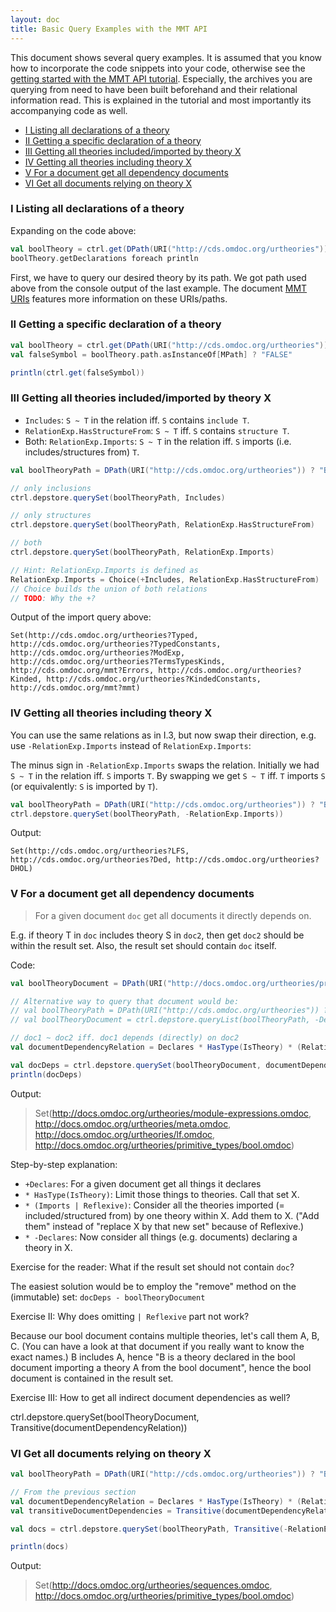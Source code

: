 ```yaml
---
layout: doc
title: Basic Query Examples with the MMT API
---
```


This document shows several query examples. It is assumed that you know how to incorporate the code snippets into your code, otherwise see the [getting started with the MMT API tutorial](../tutorials/applications/getting-started.md). Especially, the archives you are querying from need to have been built beforehand and their relational information read. This is explained in the tutorial and most importantly its accompanying code as well.

<!-- TOC -->

- [I Listing all declarations of a theory](#i-listing-all-declarations-of-a-theory)
- [II Getting a specific declaration of a theory](#ii-getting-a-specific-declaration-of-a-theory)
- [III Getting all theories included/imported by theory X](#iii-getting-all-theories-includedimported-by-theory-x)
- [IV Getting all theories including theory X](#iv-getting-all-theories-including-theory-x)
- [V For a document get all dependency documents](#v-for-a-document-get-all-dependency-documents)
- [VI Get all documents relying on theory X](#vi-get-all-documents-relying-on-theory-x)

<!-- /TOC -->

### I Listing all declarations of a theory

Expanding on the code above:
```scala
val boolTheory = ctrl.get(DPath(URI("http://cds.omdoc.org/urtheories")) ? "Bool")
boolTheory.getDeclarations foreach println
```

First, we have to query our desired theory by its path. We got path used above from the console output of the last example.
The document [MMT URIs](../language/uris.html) features more information on these URIs/paths.

### II Getting a specific declaration of a theory

```scala
val boolTheory = ctrl.get(DPath(URI("http://cds.omdoc.org/urtheories")) ? "Bool")
val falseSymbol = boolTheory.path.asInstanceOf[MPath] ? "FALSE"

println(ctrl.get(falseSymbol))
```

### III Getting all theories included/imported by theory X

- `Includes`: `S ~ T` in the relation iff. `S` contains `include T`.
- `RelationExp.HasStructureFrom`: `S ~ T` iff. `S` contains `structure T`.
- Both: `RelationExp.Imports`: `S ~ T` in the relation iff. `S` imports (i.e. includes/structures from) `T`.


```scala
val boolTheoryPath = DPath(URI("http://cds.omdoc.org/urtheories")) ? "Bool"

// only inclusions
ctrl.depstore.querySet(boolTheoryPath, Includes)

// only structures
ctrl.depstore.querySet(boolTheoryPath, RelationExp.HasStructureFrom)

// both
ctrl.depstore.querySet(boolTheoryPath, RelationExp.Imports)

// Hint: RelationExp.Imports is defined as
RelationExp.Imports = Choice(+Includes, RelationExp.HasStructureFrom)
// Choice builds the union of both relations
// TODO: Why the +?
```

Output of the import query above:
```
Set(http://cds.omdoc.org/urtheories?Typed, http://cds.omdoc.org/urtheories?TypedConstants, http://cds.omdoc.org/urtheories?ModExp, http://cds.omdoc.org/urtheories?TermsTypesKinds, http://cds.omdoc.org/mmt?Errors, http://cds.omdoc.org/urtheories?Kinded, http://cds.omdoc.org/urtheories?KindedConstants, http://cds.omdoc.org/mmt?mmt)
```

### IV Getting all theories including theory X

You can use the same relations as in I.3, but now swap their direction, e.g. use `-RelationExp.Imports` instead of `RelationExp.Imports`:

The minus sign in `-RelationExp.Imports` swaps the relation. Initially we had `S ~ T` in the relation iff. `S` imports `T`. By swapping we get `S ~ T` iff. `T` imports `S` (or equivalently: `S` is imported by `T`).

```scala
val boolTheoryPath = DPath(URI("http://cds.omdoc.org/urtheories")) ? "Bool"
ctrl.depstore.querySet(boolTheoryPath, -RelationExp.Imports))
```

Output:
```
Set(http://cds.omdoc.org/urtheories?LFS, http://cds.omdoc.org/urtheories?Ded, http://cds.omdoc.org/urtheories?DHOL)
```

### V For a document get all dependency documents

> For a given document `doc` get all documents it directly depends on.

E.g. if theory T in `doc` includes theory S in `doc2`, then get `doc2` should be within the result set. Also, the result set should contain `doc` itself.

Code:

```scala
val boolTheoryDocument = DPath(URI("http://docs.omdoc.org/urtheories/primitive_types/bool.omdoc"))

// Alternative way to query that document would be:
// val boolTheoryPath = DPath(URI("http://cds.omdoc.org/urtheories")) ? "Bool"
// val boolTheoryDocument = ctrl.depstore.queryList(boolTheoryPath, -Declares).head

// doc1 ~ doc2 iff. doc1 depends (directly) on doc2
val documentDependencyRelation = Declares * HasType(IsTheory) * (RelationExp.Imports | Reflexive) * -Declares

val docDeps = ctrl.depstore.querySet(boolTheoryDocument, documentDependencyRelation)
println(docDeps)
```

Output:

> Set(http://docs.omdoc.org/urtheories/module-expressions.omdoc, http://docs.omdoc.org/urtheories/meta.omdoc, http://docs.omdoc.org/urtheories/lf.omdoc, http://docs.omdoc.org/urtheories/primitive_types/bool.omdoc)

Step-by-step explanation:

- `+Declares`: For a given document get all things it declares
- `* HasType(IsTheory)`: Limit those things to theories. Call that set X.
- `* (Imports | Reflexive)`: Consider all the theories imported (= included/structured from) by one theory within X. Add them to X. ("Add them" instead of "replace X by that new set" because of Reflexive.)
- `* -Declares`: Now consider all things (e.g. documents) declaring a theory in X.

Exercise for the reader: What if the result set should not contain `doc`?

<span class="detail">The easiest solution would be to employ the "remove" method on the (immutable) set: `docDeps - boolTheoryDocument`</span>

Exercise II: Why does omitting `| Reflexive` part not work?

<span class="detail">Because our bool document contains multiple theories, let's call them A, B, C.
(You can have a look at that document if you really want to know the exact names.)
B includes A, hence "B is a theory declared in the bool document importing a theory A from the bool document", hence the bool document is contained in the result set.</span>

Exercise III: How to get all indirect document dependencies as well?

<span class="detail">ctrl.depstore.querySet(boolTheoryDocument, Transitive(documentDependencyRelation))</span>

### VI Get all documents relying on theory X

```scala
val boolTheoryPath = DPath(URI("http://cds.omdoc.org/urtheories")) ? "Bool"

// From the previous section
val documentDependencyRelation = Declares * HasType(IsTheory) * (RelationExp.Imports | Reflexive) * -Declares
val transitiveDocumentDependencies = Transitive(documentDependencyRelation)

val docs = ctrl.depstore.querySet(boolTheoryPath, Transitive(-RelationExp.Imports) * -Declares * -transitiveDocumentDependencies)

println(docs)
```

Output:

> Set(http://docs.omdoc.org/urtheories/sequences.omdoc, http://docs.omdoc.org/urtheories/primitive_types/bool.omdoc)